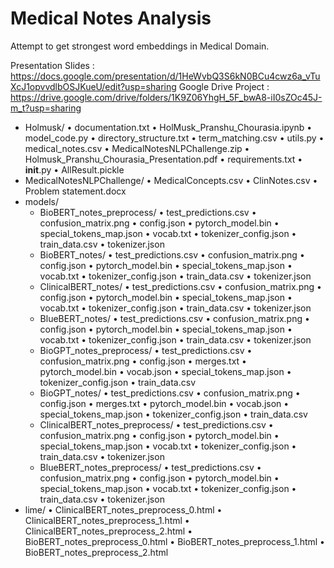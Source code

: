 # Medical Notes Analysis
Attempt to get strongest word embeddings in Medical Domain.

Presentation Slides : https://docs.google.com/presentation/d/1HeWvbQ3S6kN0BCu4cwz6a_vTuXcJ1opvvdlbOSJKueU/edit?usp=sharing
Google Drive Project : https://drive.google.com/drive/folders/1K9Z06YhgH_5F_bwA8-iI0sZOc45J-m_t?usp=sharing

+ Holmusk/
    • documentation.txt
    • HolMusk_Pranshu_Chourasia.ipynb
    • model_code.py
    • directory_structure.txt
    • term_matching.csv
    • utils.py
    • medical_notes.csv
    • MedicalNotesNLPChallenge.zip
    • Holmusk_Pranshu_Chourasia_Presentation.pdf
    • requirements.txt
    • __init__.py
    • AllResult.pickle
+ MedicalNotesNLPChallenge/
    • MedicalConcepts.csv
    • ClinNotes.csv
    • Problem statement.docx
+ models/
   + BioBERT_notes_preprocess/
       • test_predictions.csv
       • confusion_matrix.png
       • config.json
       • pytorch_model.bin
       • special_tokens_map.json
       • vocab.txt
       • tokenizer_config.json
       • train_data.csv
       • tokenizer.json
   + BioBERT_notes/
       • test_predictions.csv
       • confusion_matrix.png
       • config.json
       • pytorch_model.bin
       • special_tokens_map.json
       • vocab.txt
       • tokenizer_config.json
       • train_data.csv
       • tokenizer.json
   + ClinicalBERT_notes/
       • test_predictions.csv
       • confusion_matrix.png
       • config.json
       • pytorch_model.bin
       • special_tokens_map.json
       • vocab.txt
       • tokenizer_config.json
       • train_data.csv
       • tokenizer.json
   + BlueBERT_notes/
       • test_predictions.csv
       • confusion_matrix.png
       • config.json
       • pytorch_model.bin
       • special_tokens_map.json
       • vocab.txt
       • tokenizer_config.json
       • train_data.csv
       • tokenizer.json
   + BioGPT_notes_preprocess/
       • test_predictions.csv
       • confusion_matrix.png
       • config.json
       • merges.txt
       • pytorch_model.bin
       • vocab.json
       • special_tokens_map.json
       • tokenizer_config.json
       • train_data.csv
   + BioGPT_notes/
       • test_predictions.csv
       • confusion_matrix.png
       • config.json
       • merges.txt
       • pytorch_model.bin
       • vocab.json
       • special_tokens_map.json
       • tokenizer_config.json
       • train_data.csv
   + ClinicalBERT_notes_preprocess/
       • test_predictions.csv
       • confusion_matrix.png
       • config.json
       • pytorch_model.bin
       • special_tokens_map.json
       • vocab.txt
       • tokenizer_config.json
       • train_data.csv
       • tokenizer.json
   + BlueBERT_notes_preprocess/
       • test_predictions.csv
       • confusion_matrix.png
       • config.json
       • pytorch_model.bin
       • special_tokens_map.json
       • vocab.txt
       • tokenizer_config.json
       • train_data.csv
       • tokenizer.json
+ lime/
    • ClinicalBERT_notes_preprocess_0.html
    • ClinicalBERT_notes_preprocess_1.html
    • ClinicalBERT_notes_preprocess_2.html
    • BioBERT_notes_preprocess_0.html
    • BioBERT_notes_preprocess_1.html
    • BioBERT_notes_preprocess_2.html
